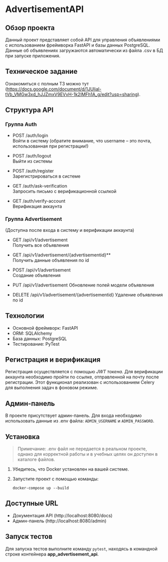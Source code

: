 # AdvertisementAPI

## Обзор проекта
Данный проект представляет собой API для управления объявлениями с использованием фреймворка FastAPI и базы данных PostgreSQL. Данные об объявлениях загружаются автоматически из файла .csv в БД при запуске приложения.

## Техническое задание
Ознакомиться с полным ТЗ можно тут (https://docs.google.com/document/d/1JUIjal-tVb_VMGw3xd_hJJZmxV9EVvH-1k2IMFh1A_g/edit?usp=sharing).

## Структура API

### Группа Auth
- POST /auth/login  
  Войти в систему (обратите внимание, что username – это почта, использованная при регистрации!)

- POST /auth/logout  
  Выйти из системы

- POST /auth/register  
  Зарегистрироваться в системе

- GET /auth/ask-verification  
  Запросить письмо с верификационной ссылкой

- GET /auth/verify-account  
  Верификация аккаунта

### Группа Advertisement
(Доступна после входа в систему и верификации аккаунта)
- GET /api/v1/advertisement  
  Получить все объявления

- GET /api/v1/advertisement/{advertisementid}**  
  Получить данные объявления по id

- POST /api/v1/advertisement  
  Создание объявления

- PUT /api/v1/advertisement
  Обновление полей модели объявления

- DELETE /api/v1/advertisement/{advertisementid}
  Удаление объявления по id

## Технологии
- Основной фреймворк: FastAPI
- ORM: SQLAlchemy
- База данных: PostgreSQL
- Тестирование: PyTest

## Регистрация и верификация
Регистрация осуществляется с помощью *JWT токена*. Для верификации аккаунта необходимо пройти по ссылке, отправленной на почту после регистрации. Этот функционал реализован с использованием Celery для выполнения задач в фоновом режиме.

## Админ-панель
В проекте присутствует админ-панель. Для входа необходимо использовать данные из .env файла: ```ADMIN_USERNAME``` и ```ADMIN_PASSWORD```.

## Установка
> Примечание: .env файл не передается в реальном проекте, однако для корректной работы и в учебных целях он доступен в каталоге файлов.

1. Убедитесь, что Docker установлен на вашей системе.
2. Запустите проект с помощью команды:
   
   ```docker-compose up --build```
   

## Доступные URL
- Документация API (http://localhost:8080/docs)
- Админ-панель (http://localhost:8080/admin)

## Запуск тестов
Для запуска тестов выполните команду ```pytest```, находясь в командной строке контейнера **app_advertisement_api**.